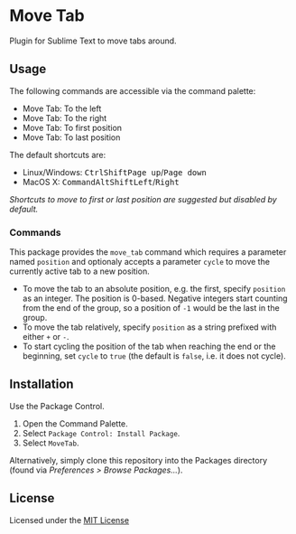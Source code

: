 # Move Tab

Plugin for Sublime Text to move tabs around.

## Usage

The following commands are accessible via the command palette:

- Move Tab: To the left
- Move Tab: To the right
- Move Tab: To first position
- Move Tab: To last position

The default shortcuts are:

- Linux/Windows: <kbd>Ctrl</kbd><kbd>Shift</kbd><kbd>Page up</kbd>/<kbd>Page down</kbd>
- MacOS X: <kbd>Command</kbd><kbd>Alt</kbd><kbd>Shift</kbd><kbd>Left</kbd>/<kbd>Right</kbd>

*Shortcuts to move to first or last position
are suggested but disabled by default.*

### Commands

This package provides the `move_tab` command
which requires a parameter named `position`
and optionaly accepts a parameter `cycle`
to move the currently active tab to a new position.

- To move the tab to an absolute position,
  e.g. the first,
  specify `position` as an integer.
  The position is 0-based.
  Negative integers start counting from the end of the group,
  so a position of `-1` would be the last in the group.
- To move the tab relatively,
  specify `position` as a string
  prefixed with either `+` or `-`.
- To start cycling the position of the tab
  when reaching the end or the beginning,
  set `cycle` to `true`
  (the default is `false`, i.e. it does not cycle).


## Installation

Use the Package Control.

1. Open the Command Palette.
2. Select `Package Control: Install Package`.
3. Select `MoveTab`.

Alternatively, simply clone this repository into the Packages directory
(found via *Preferences > Browse Packages...*).

## License

Licensed under the [MIT License](http://www.opensource.org/licenses/mit-license.php)
